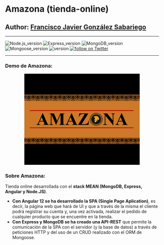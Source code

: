 # Amazona (tienda-online)
## Author: [Francisco Javier González Sabariego](https://fcojavierglez.github.io/portfolio/)

---

<div style="text-align: left;">
    <img src="https://img.shields.io/badge/Node.js-12.14.1-green" alt="Node.js_version">
    <img src="https://img.shields.io/badge/Express-4.17.1-lightgray" alt="Express_version">
    <img src="https://img.shields.io/badge/MongoDB-4.4.6-green" alt="MongoDB_version">
    <img src="https://img.shields.io/badge/Mongoose-5.13.2-greenyellow" alt="Mongoose_version">
    <img src="https://img.shields.io/badge/version-0.1.0-blue" alt="version">
    <a href="https://twitter.com/intent/follow?screen_name=Fco_Javier_Glez" target="_blank">
        <img src="https://img.shields.io/twitter/follow/Fco_Javier_Glez?style=social&logo=twitter" alt="follow on Twitter">
    </a>
</div>

---

### Demo de Amazona:
<div align="center">
    <a href="https://www.youtube.com/" target="_blank">
        <img src="img_readme/amz_video_frame.png" alt="Enlace demo Amazona" width="75%">
    </a>
</div>

### Sobre Amazona:
Tienda online desarrollada con el **stack MEAN (MongoDB, Express, Angular y Node.JS)**. 

- **Con Angular 12 se ha desarrollado la SPA (Single Page Aplication)**, es decir, la página web que hará de UI y que a través de la misma el cliente podrá registrar su cuenta y, una vez activada, realizar el pedido de cualquier producto que se encuentre en la tienda.
- **Con Express y MongoDB se ha creado una API-REST** que permite la comunicación de la SPA con el servidor (y la base de datos) a través de peticiones HTTP y del uso de un CRUD realizado con el ORM de Mongoose.